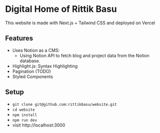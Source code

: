 
# Digital Home of Rittik Basu

This website is made with Next.js + Tailwind CSS and deployed on Vercel

## Features

* Uses Notion as a CMS: 
  * Using Notion API to fetch blog and project data from the Notion database.
* Highlight.js: Syntax Highlighting
* Pagination (TODO)
* Styled Components

## Setup

* `git clone git@github.com:rittikbasu/website.git`
* `cd website`
* `npm install`
* `npm run dev`
* visit http://localhost:3000
